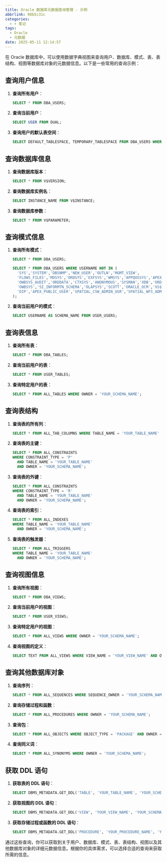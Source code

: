 ```yaml
---
title: Oracle 数据库元数据查询管理 - 示例
abbrlink: 98b5c31c
categories:
  - - 笔记
tags:
  - Oracle
  - 元数据
date: 2025-05-11 12:14:57
---
```


在 Oracle 数据库中，可以使用数据字典视图来查询用户、数据库、模式、表、表结构、视图等数据库对象的元数据信息。以下是一些常用的查询示例：

## 查询用户信息

1. **查询所有用户**：

   ```sql
   SELECT * FROM DBA_USERS;
   ```

2. **查询当前用户**：

   ```sql
   SELECT USER FROM DUAL;
   ```

3. **查询用户的默认表空间**：

   ```sql
   SELECT DEFAULT_TABLESPACE, TEMPORARY_TABLESPACE FROM DBA_USERS WHERE USERNAME = 'YOUR_USERNAME';
   ```

## 查询数据库信息

1. **查询数据库版本**：

   ```sql
   SELECT * FROM V$VERSION;
   ```

2. **查询数据库实例名**：

   ```sql
   SELECT INSTANCE_NAME FROM V$INSTANCE;
   ```

3. **查询数据库参数**：

   ```sql
   SELECT * FROM V$PARAMETER;
   ```

## 查询模式信息

1. **查询所有模式**：

    ```sql
    SELECT * FROM DBA_USERS;
    
    SELECT * FROM DBA_USERS WHERE USERNAME NOT IN (
      'SYS','SYSTEM','DBSNMP','NEW_USER','OUTLN','MGMT_VIEW',
      'FLOWS_FILES','MDSYS','ORDSYS','EXFSYS','WMSYS','APPQOSSYS','APEX_030200',
      'OWBSYS_AUDIT','ORDDATA','CTXSYS','ANONYMOUS','SYSMAN','XDB','ORDPLUGINS',
      'OWBSYS','SI_INFORMTN_SCHEMA','OLAPSYS','SCOTT','ORACLE_OCM','XS$NULL','MDDATA',
      'DIP','APEX_PUBLIC_USER','SPATIAL_CSW_ADMIN_USR','SPATIAL_WFS_ADMIN_USR'
    );
    ```

2. **查询当前用户的模式**：

   ```sql
   SELECT USERNAME AS SCHEMA_NAME FROM USER_USERS;
   ```

## 查询表信息

1. **查询所有表**：

   ```sql
   SELECT * FROM DBA_TABLES;
   ```

2. **查询当前用户的表**：

   ```sql
   SELECT * FROM USER_TABLES;
   ```

3. **查询特定用户的表**：

   ```sql
   SELECT * FROM ALL_TABLES WHERE OWNER = 'YOUR_SCHEMA_NAME';
   ```

## 查询表结构

1. **查询表的所有列**：

   ```sql
   SELECT * FROM ALL_TAB_COLUMNS WHERE TABLE_NAME = 'YOUR_TABLE_NAME' AND OWNER = 'YOUR_SCHEMA_NAME';
   ```

2. **查询表的主键**：

   ```sql
   SELECT * FROM ALL_CONSTRAINTS 
   WHERE CONSTRAINT_TYPE = 'P' 
     AND TABLE_NAME = 'YOUR_TABLE_NAME' 
     AND OWNER = 'YOUR_SCHEMA_NAME';
   ```

3. **查询表的外键**：

   ```sql
   SELECT * FROM ALL_CONSTRAINTS 
   WHERE CONSTRAINT_TYPE = 'R' 
     AND TABLE_NAME = 'YOUR_TABLE_NAME' 
     AND OWNER = 'YOUR_SCHEMA_NAME';
   ```

4. **查询表的索引**：

   ```sql
   SELECT * FROM ALL_INDEXES 
   WHERE TABLE_NAME = 'YOUR_TABLE_NAME' 
     AND OWNER = 'YOUR_SCHEMA_NAME';
   ```

5. **查询表的触发器**：

   ```sql
   SELECT * FROM ALL_TRIGGERS 
   WHERE TABLE_NAME = 'YOUR_TABLE_NAME' 
     AND OWNER = 'YOUR_SCHEMA_NAME';
   ```

## 查询视图信息

1. **查询所有视图**：

   ```sql
   SELECT * FROM DBA_VIEWS;
   ```

2. **查询当前用户的视图**：

   ```sql
   SELECT * FROM USER_VIEWS;
   ```

3. **查询特定用户的视图**：

   ```sql
   SELECT * FROM ALL_VIEWS WHERE OWNER = 'YOUR_SCHEMA_NAME';
   ```

4. **查询视图的定义**：

   ```sql
   SELECT TEXT FROM ALL_VIEWS WHERE VIEW_NAME = 'YOUR_VIEW_NAME' AND OWNER = 'YOUR_SCHEMA_NAME';
   ```

## 查询其他数据库对象

1. **查询序列**：

   ```sql
   SELECT * FROM ALL_SEQUENCES WHERE SEQUENCE_OWNER = 'YOUR_SCHEMA_NAME';
   ```

2. **查询存储过程和函数**：

   ```sql
   SELECT * FROM ALL_PROCEDURES WHERE OWNER = 'YOUR_SCHEMA_NAME';
   ```

3. **查询包**：

   ```sql
   SELECT * FROM ALL_OBJECTS WHERE OBJECT_TYPE = 'PACKAGE' AND OWNER = 'YOUR_SCHEMA_NAME';
   ```

4. **查询同义词**：

   ```sql
   SELECT * FROM ALL_SYNONYMS WHERE OWNER = 'YOUR_SCHEMA_NAME';
   ```

## 获取 DDL 语句

1. **获取表的 DDL 语句**：

   ```sql
   SELECT DBMS_METADATA.GET_DDL('TABLE', 'YOUR_TABLE_NAME', 'YOUR_SCHEMA_NAME') FROM DUAL;
   ```

2. **获取视图的 DDL 语句**：

   ```sql
   SELECT DBMS_METADATA.GET_DDL('VIEW', 'YOUR_VIEW_NAME', 'YOUR_SCHEMA_NAME') FROM DUAL;
   ```

3. **获取存储过程或函数的 DDL 语句**：

   ```sql
   SELECT DBMS_METADATA.GET_DDL('PROCEDURE', 'YOUR_PROCEDURE_NAME', 'YOUR_SCHEMA_NAME') FROM DUAL;
   ```

通过这些查询，你可以获取到关于用户、数据库、模式、表、表结构、视图以及其他数据库对象的详细元数据信息。根据你的具体需求，可以选择合适的查询来获取所需的信息。
